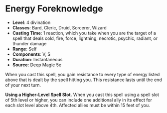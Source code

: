 # Energy Foreknowledge

- **Level**: 4 divination
- **Classes**: Bard, Cleric, Druid, Sorcerer, Wizard
- **Casting Time**: 1 reaction, which you take when you are the target of a spell that deals cold, fire, force, lightning, necrotic, psychic, radiant, or thunder damage
- **Range**: Self
- **Components**: V, S
- **Duration**: Instantaneous
- **Source**: Deep Magic 5e

When you cast this spell, you gain resistance to every type of energy listed above that is dealt by the spell hitting you. This resistance lasts until the end of your next turn.

**Using a Higher-Level Spell Slot.** When you cast this spell using a spell slot of 5th level or higher, you can include one additional ally in its effect for each slot level above 4th. Affected allies must be within 15 feet of you.

